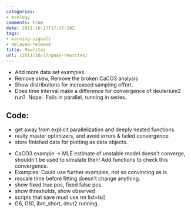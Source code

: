```yaml
---
categories:
- ecology
comments: true
date: 2011-10-17T17:37:19Z
tags:
- warning-signals
- delayed-release
title: Rewrites
url: /2011/10/17/pnas-rewrites/
---
```


- Add more data set examples
- Remove skew, Remove the broken CaCO3 analysis
- Show distributions for increased sampling effort.
- Does time interval make a difference for convergence of deuterium2 run?  Nope.  Fails in parallel, running in series.


## Code:


* get away from explicit parallelization and deeply nested functions.
* really master optimizers, and avoid errors & failed convergence.
* store finished data for plotting as data objects.
- CaCO3 example -> MLE estimate of unstable model doesn't converge, shouldn't be used to simulate then! Add functions to check this convergence.
- Examples: Could use further examples, not so convincing as is.
- rescale time before fitting doesn't change anything.
- show fixed true pos, fixed false pos.
- show thresholds, show observed
- scripts that save must use rm list=ls()
- G6, G10, ibm_short, deut2 running.

